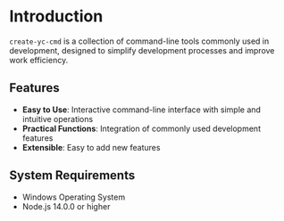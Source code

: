 # Introduction

`create-yc-cmd` is a collection of command-line tools commonly used in development, designed to simplify development processes and improve work efficiency.

## Features

- **Easy to Use**: Interactive command-line interface with simple and intuitive operations
- **Practical Functions**: Integration of commonly used development features
- **Extensible**: Easy to add new features

## System Requirements

- Windows Operating System
- Node.js 14.0.0 or higher